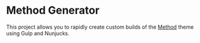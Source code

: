 # Method Generator

This project allows you to rapidly create custom builds of the [Method](https://github.com/pixelwatt/method) theme using Gulp and Nunjucks.
